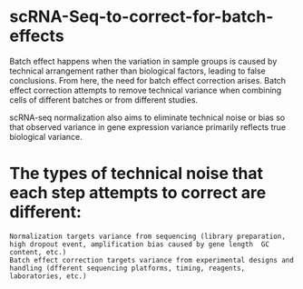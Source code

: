 # scRNA-Seq-to-correct-for-batch-effects

Batch effect happens when the variation in sample groups is caused by technical arrangement rather than biological factors, leading to false conclusions. From here, the need for batch effect correction arises. Batch effect correction attempts to remove technical variance when combining cells of different batches or from different studies. 

scRNA-seq normalization also aims to eliminate technical noise or bias so that observed variance in gene expression variance primarily reflects true biological variance.

# The types of technical noise that each step attempts to correct are different: 

    Normalization targets variance from sequencing (library preparation, high dropout event, amplification bias caused by gene length  GC content, etc.)
    Batch effect correction targets variance from experimental designs and handling (dfferent sequencing platforms, timing, reagents, laboratories, etc.)

    
